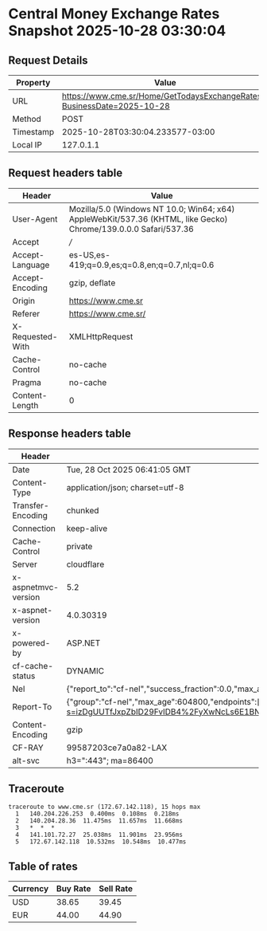 # Central Money Exchange Rates Snapshot 2025-10-28 03:30:04
## Request Details

| Property | Value |
|----------|-------|
| URL | https://www.cme.sr/Home/GetTodaysExchangeRates/?BusinessDate=2025-10-28 |
| Method | POST |
| Timestamp | 2025-10-28T03:30:04.233577-03:00 |
| Local IP | 127.0.1.1 |
    
## Request headers table

| Header | Value |
|--------|-------|
| User-Agent | Mozilla/5.0 (Windows NT 10.0; Win64; x64) AppleWebKit/537.36 (KHTML, like Gecko) Chrome/139.0.0.0 Safari/537.36 |
| Accept | */* |
| Accept-Language | es-US,es-419;q=0.9,es;q=0.8,en;q=0.7,nl;q=0.6 |
| Accept-Encoding | gzip, deflate |
| Origin | https://www.cme.sr |
| Referer | https://www.cme.sr/ |
| X-Requested-With | XMLHttpRequest |
| Cache-Control | no-cache |
| Pragma | no-cache |
| Content-Length | 0 |

    
## Response headers table
| Header | Value |
|--------|-------|
| Date | Tue, 28 Oct 2025 06:41:05 GMT |
| Content-Type | application/json; charset=utf-8 |
| Transfer-Encoding | chunked |
| Connection | keep-alive |
| Cache-Control | private |
| Server | cloudflare |
| x-aspnetmvc-version | 5.2 |
| x-aspnet-version | 4.0.30319 |
| x-powered-by | ASP.NET |
| cf-cache-status | DYNAMIC |
| Nel | {"report_to":"cf-nel","success_fraction":0.0,"max_age":604800} |
| Report-To | {"group":"cf-nel","max_age":604800,"endpoints":[{"url":"https://a.nel.cloudflare.com/report/v4?s=izDgUUTfJxpZbID29FvIDB4%2FyXwNcLs6E1BN%2BNtze6oX0%2BX11kvCVf0%2F6LudWs8baGrNhmItjPVszQHJMCORIiZWm7ko1HV4Xjs%3D"}]} |
| Content-Encoding | gzip |
| CF-RAY | 99587203ce7a0a82-LAX |
| alt-svc | h3=":443"; ma=86400 |

## Traceroute 

```
traceroute to www.cme.sr (172.67.142.118), 15 hops max
  1   140.204.226.253  0.400ms  0.108ms  0.218ms 
  2   140.204.28.36  11.475ms  11.657ms  11.668ms 
  3   *  *  * 
  4   141.101.72.27  25.038ms  11.901ms  23.956ms 
  5   172.67.142.118  10.532ms  10.548ms  10.477ms 

```


## Table of rates

| Currency | Buy Rate | Sell Rate |
|----------|----------|-----------|
| USD | 38.65 | 39.45 |
| EUR | 44.00 | 44.90 |

